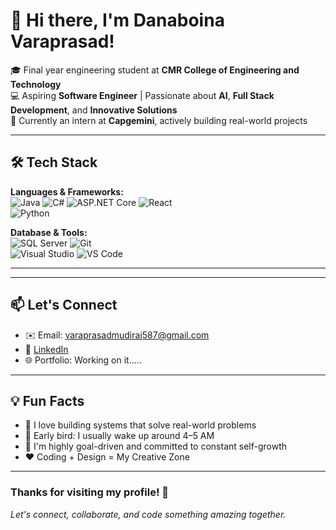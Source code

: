 # 👋 Hi there, I'm Danaboina Varaprasad!

🎓 Final year engineering student at **CMR College of Engineering and Technology**  
💻 Aspiring **Software Engineer** | Passionate about **AI**, **Full Stack Development**, and **Innovative Solutions**  
🚀 Currently an intern at **Capgemini**, actively building real-world projects  


---

## 🛠️ Tech Stack

**Languages & Frameworks:**  
![Java](https://img.shields.io/badge/-Java-blue?logo=java)  ![C#](https://img.shields.io/badge/-CSharp-239120?logo=csharp&logoColor=white)  ![ASP.NET Core](https://img.shields.io/badge/-ASP.NET_Core-512BD4?logo=dotnet&logoColor=white)  ![React](https://img.shields.io/badge/-React-61DAFB?logo=react)  
![Python](https://img.shields.io/badge/-Python-3776AB?logo=python&logoColor=white)  

**Database & Tools:**  
![SQL Server](https://img.shields.io/badge/-SQL_Server-CC2927?logo=microsoftsqlserver&logoColor=white)  ![Git](https://img.shields.io/badge/-Git-F05032?logo=git&logoColor=white)  
![Visual Studio](https://img.shields.io/badge/-Visual_Studio-5C2D91?logo=visualstudio&logoColor=white)  ![VS Code](https://img.shields.io/badge/-VS_Code-007ACC?logo=visualstudiocode&logoColor=white)

---

---

## 📫 Let's Connect

- ✉️ Email: [varaprasadmudiraj587@gmail.com](mailto:varaprasadmudiraj587@gmail.com)  
- 🔗 [LinkedIn](www.linkedin.com/in/vara-prasad-82b935274)  
- 🌐 Portfolio: Working on it.....

---

## 💡 Fun Facts

- 🧠 I love building systems that solve real-world problems  
- 🌅 Early bird: I usually wake up around 4–5 AM  
- 🎯 I'm highly goal-driven and committed to constant self-growth  
- ❤️ Coding + Design = My Creative Zone

---

### Thanks for visiting my profile! 🙏  
*Let's connect, collaborate, and code something amazing together.*
